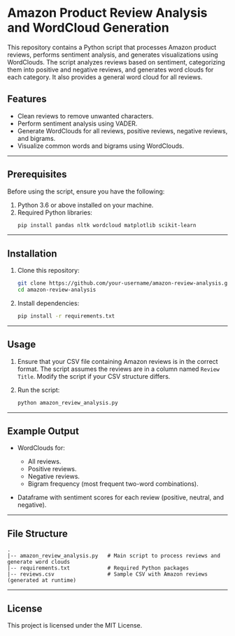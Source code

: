 # Amazon Product Review Analysis and WordCloud Generation

This repository contains a Python script that processes Amazon product reviews, performs sentiment analysis, and generates visualizations using WordClouds. The script analyzes reviews based on sentiment, categorizing them into positive and negative reviews, and generates word clouds for each category. It also provides a general word cloud for all reviews.

## Features
- Clean reviews to remove unwanted characters.
- Perform sentiment analysis using VADER.
- Generate WordClouds for all reviews, positive reviews, negative reviews, and bigrams.
- Visualize common words and bigrams using WordClouds.

---

## Prerequisites

Before using the script, ensure you have the following:

1. Python 3.6 or above installed on your machine.
2. Required Python libraries:
   ```bash
   pip install pandas nltk wordcloud matplotlib scikit-learn
   ```

---

## Installation

1. Clone this repository:
   ```bash
   git clone https://github.com/your-username/amazon-review-analysis.git
   cd amazon-review-analysis
   ```
2. Install dependencies:
   ```bash
   pip install -r requirements.txt
   ```

---

## Usage

1. Ensure that your CSV file containing Amazon reviews is in the correct format. The script assumes the reviews are in a column named `Review Title`. Modify the script if your CSV structure differs.

2. Run the script:
   ```bash
   python amazon_review_analysis.py
   ```

---

## Example Output

- WordClouds for:
  - All reviews.
  - Positive reviews.
  - Negative reviews.
  - Bigram frequency (most frequent two-word combinations).

- Dataframe with sentiment scores for each review (positive, neutral, and negative).

---

## File Structure
```
.
|-- amazon_review_analysis.py   # Main script to process reviews and generate word clouds
|-- requirements.txt            # Required Python packages
|-- reviews.csv                 # Sample CSV with Amazon reviews (generated at runtime)
```

---

## License
This project is licensed under the MIT License.
